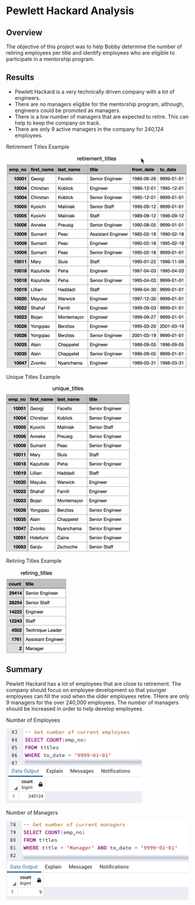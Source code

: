 # Pewlett Hackard Analysis

## Overview
The objective of this project was to help Bobby determine the number of retiring employees per title and identify employees who are eligible to participate in a mentorship program.

## Results


- Pewlett Hackard is a very technically driven company with a lot of engineers.
- There are no managers eligible for the mentorship program, although, engineers could be promoted as managers.
- There is a low number of managers that are expected to retire.  This can help to keep the company on track.
- There are only 9 active managers in the company for 240,124 employees.


Retirement Titles Example

![Retirement Titles](https://github.com/cadejackson/Pewlett-Hackard-Analysis/blob/main/Data/retirement_titles.png)

Unique Titles Example

![Unique Titles](https://github.com/cadejackson/Pewlett-Hackard-Analysis/blob/main/Data/unique_titles.png)

Retiring Titles Example

![Retiring Titles](https://github.com/cadejackson/Pewlett-Hackard-Analysis/blob/main/Data/retiring_titles.png)

## Summary

Pewlett Hackard has a lot of employees that are close to retirement.  The company should focus on employee development so that younger employees can fill the void when the older employees retire.  THere are only 9 managers for the over 240,000 employees.  The number of managers should be increased in order to help develop employees.

Number of Employees

![Number of Employees](https://github.com/cadejackson/Pewlett-Hackard-Analysis/blob/main/Data/number_of%20_employees.png)

Number of Managers

![Number of Managers](https://github.com/cadejackson/Pewlett-Hackard-Analysis/blob/main/Data/number_of_managers.png)

